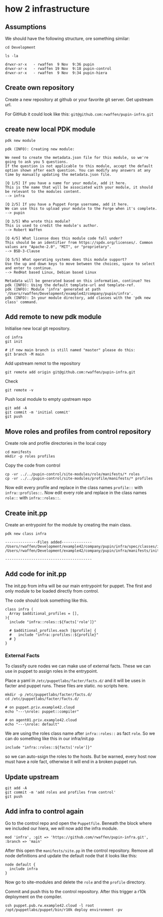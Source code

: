# how 2 infrastructure

## Assumptions

We should have the following structure, ore something similar:

```
cd Development

ls -la

drwxr-xr-x   - rwaffen  9 Nov  9:36 pupin
drwxr-xr-x   - rwaffen 19 Nov  9:18 pupin-control
drwxr-xr-x   - rwaffen  9 Nov  9:34 pupin-hiera
```

## Create own repository

Create a new repository at github or your favorite git server.
Get upstream url.

For GitHub it could look like this: `git@github.com:rwaffen/pupin-infra.git`

## create new local PDK module

```
pdk new module
```

```
pdk (INFO): Creating new module:

We need to create the metadata.json file for this module, so we're going to ask you 5 questions.
If the question is not applicable to this module, accept the default option shown after each question. You can modify any answers at any time by manually updating the metadata.json file.

[Q 1/5] If you have a name for your module, add it here.
This is the name that will be associated with your module, it should be relevant to the modules content.
--> infra

[Q 2/5] If you have a Puppet Forge username, add it here.
We can use this to upload your module to the Forge when it's complete.
--> pupin

[Q 3/5] Who wrote this module?
This is used to credit the module's author.
--> Robert Waffen

[Q 4/5] What license does this module code fall under?
This should be an identifier from https://spdx.org/licenses/. Common values are "Apache-2.0", "MIT", or "proprietary".
--> BSD-3-Clause

[Q 5/5] What operating systems does this module support?
Use the up and down keys to move between the choices, space to select and enter to continue.
--> RedHat based Linux, Debian based Linux

Metadata will be generated based on this information, continue? Yes
pdk (INFO): Using the default template-url and template-ref.
pdk (INFO): Module 'infra' generated at path '/Users/rwaffen/Development/example42/company/pupin/infra'.
pdk (INFO): In your module directory, add classes with the 'pdk new class' command.
```

## Add remote to new pdk module

Initialise new local git repository.

```
cd infra
git init

# if new main branch is still named "master" please do this:
git branch -M main
```

Add upstream remot to the repository

```
git remote add origin git@github.com:rwaffen/pupin-infra.git
```

Check

```
git remote -v
```

Push local module to empty upstream repo

```
git add -A
git commit -m 'initial commit'
git push
```

## Move roles and profiles from control repository

Create role and profile directories in the local copy

```
cd manifests
mkdir -p roles profiles
```

Copy the code from control

```
cp -vr ../../pupin-control/site-modules/role/manifests/* roles
cp -vr ../../pupin-control/site-modules/profile/manifests/* profiles
```

Now edit every profile and replace in the class names `profile::` with `infra::profiles::`.
Now edit every role and replace in the class names `role::` with `infra::roles::`.

## Create init.pp

Create an entrypoint for the module by creating the main class.

```
pdk new class infra
```

```
---------------Files added--------------
/Users/rwaffen/Development/example42/company/pupin/infra/spec/classes/infra_spec.rb
/Users/rwaffen/Development/example42/company/pupin/infra/manifests/init.pp

----------------------------------------
```

## Add code for init.pp

The init.pp from infra will be our main entrypoint for puppet.
The first and only module to be loaded directly from control.

The code should look something like this.

```
class infra (
  Array $additional_profiles = [],
){
  include "infra::roles::${facts['role']}"

  # $additional_profiles.each |$profile| {
  #   include "infra::profiles::${profile}"
  # }
}
```

### External Facts

To classify oure nodes we can make use of external facts.
These we can use in puppet to assign roles in the entrypoint.

Place a yaml in `/etc/puppetlabs/facter/facts.d/` and it will be uses in facter and puppet runs.
These files are static. no scripts here.

```
mkdir -p /etc/puppetlabs/facter/facts.d/
cd /etc/puppetlabs/facter/facts.d/

# on puppet.priv.example42.cloud
echo "---\nrole: puppet::compiler"

# on agent01.priv.example42.cloud
echo "---\nrole: default"
```

We are using the roles class name after `infra::roles::` as fact `role`.
So we can do something like this in our infra/init.pp

```
include "infra::roles::${facts['role']}"
```

so we can auto-ssign the roles to the hosts.
But be warned, every host now must have a role fact, otherwise it will end in a broken puppet run.

## Update upstream

```
git add -A
git commit -m 'add roles and profiles from control'
git push
```

## Add infra to control again

Go to the control repo and open the `Puppetfile`.
Beneath the block where we included our hiera, we will now add the infra module.

```
mod 'infra', :git => 'https://github.com/rwaffen/pupin-infra.git', :branch => 'main'
```

After this open the `manifests/site.pp` in the control repository.
Remove all node definitions and update the default node that it looks like this:

```
node default {
  include infra
}
```

Now go to site-modules and delete the `role` and the `profile` directory.

Commit and push this to the control repository. After this trigger a r10k deployment on the compiler.

```
ssh puppet.pub.rw.example42.cloud -l root
/opt/puppetlabs/puppet/bin/r10k deploy environment -pv
```

